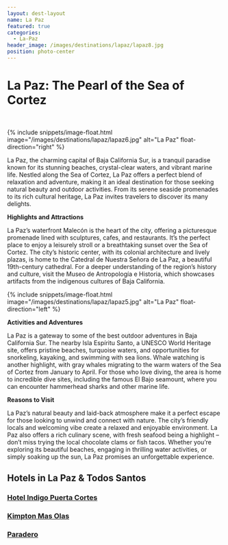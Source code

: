 ```yaml
---
layout: dest-layout
name: La Paz
featured: true
categories:
  - La-Paz
header_image: /images/destinations/lapaz/lapaz8.jpg
position: photo-center
---
```

# **La Paz: The Pearl of the Sea of Cortez**

&nbsp;

{% include snippets/image-float.html image="/images/destinations/lapaz/lapaz6.jpg" alt="La Paz" float-direction="right" %}

La Paz, the charming capital of Baja California Sur, is a tranquil paradise known for its stunning beaches, crystal-clear waters, and vibrant marine life. Nestled along the Sea of Cortez, La Paz offers a perfect blend of relaxation and adventure, making it an ideal destination for those seeking natural beauty and outdoor activities. From its serene seaside promenades to its rich cultural heritage, La Paz invites travelers to discover its many delights.

**Highlights and Attractions**

La Paz’s waterfront Malecón is the heart of the city, offering a picturesque promenade lined with sculptures, cafes, and restaurants. It’s the perfect place to enjoy a leisurely stroll or a breathtaking sunset over the Sea of Cortez. The city’s historic center, with its colonial architecture and lively plazas, is home to the Catedral de Nuestra Señora de La Paz, a beautiful 19th-century cathedral. For a deeper understanding of the region’s history and culture, visit the Museo de Antropología e Historia, which showcases artifacts from the indigenous cultures of Baja California.

{% include snippets/image-float.html image="/images/destinations/lapaz/lapaz5.jpg" alt="La Paz" float-direction="left" %}

**Activities and Adventures**

La Paz is a gateway to some of the best outdoor adventures in Baja California Sur. The nearby Isla Espíritu Santo, a UNESCO World Heritage site, offers pristine beaches, turquoise waters, and opportunities for snorkeling, kayaking, and swimming with sea lions. Whale watching is another highlight, with gray whales migrating to the warm waters of the Sea of Cortez from January to April. For those who love diving, the area is home to incredible dive sites, including the famous El Bajo seamount, where you can encounter hammerhead sharks and other marine life.

**Reasons to Visit**

La Paz’s natural beauty and laid-back atmosphere make it a perfect escape for those looking to unwind and connect with nature. The city’s friendly locals and welcoming vibe create a relaxed and enjoyable environment. La Paz also offers a rich culinary scene, with fresh seafood being a highlight – don’t miss trying the local chocolate clams or fish tacos. Whether you’re exploring its beautiful beaches, engaging in thrilling water activities, or simply soaking up the sun, La Paz promises an unforgettable experience.

## Hotels in La Paz & Todos Santos

<section class='grid'>
<div class="col-3_sm-4_xs-6 padded-1">
    <a href="/hotels/indigolapaz">
        <div class="bg-image square" style="background-image:url('/images/hotels/indigo/indigo6.webp')">  </div>
        <h3 class='center'>Hotel Indigo Puerta Cortes</h3>        
    </a>  
</div>

<div class="col-3_sm-4_xs-6 padded-1">
    <a href="/hotels/kimptonmasolas">
        <div class="bg-image square" style="background-image:url('/images/hotels/kimptonmasolas/kimptonmasolas3.jpeg')">  </div>
        <h3 class='center'>Kimpton Mas Olas</h3>        
    </a>  
</div>

<div class="col-3_sm-4_xs-6 padded-1">
    <a href="/hotels/paradero">
        <div class="bg-image square" style="background-image:url('/images/hotels/paradero/paradero3.jpeg')">  </div>
        <h3 class='center'>Paradero</h3>        
    </a>  
</div>

</section>
